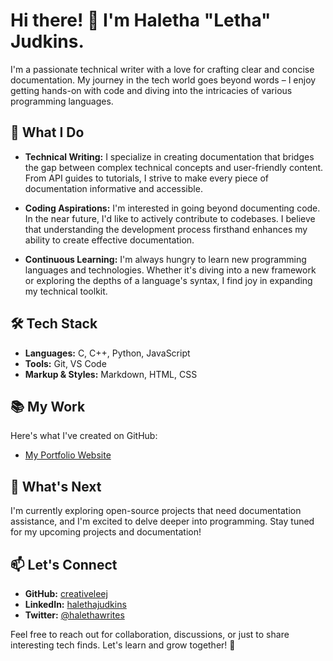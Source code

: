 # Hi there! 👋 I'm Haletha "Letha" Judkins.

I'm a passionate technical writer with a love for crafting clear and concise documentation. My journey in the tech world goes beyond words – I enjoy getting hands-on with code and diving into the intricacies of various programming languages.

## 🚀 What I Do

- **Technical Writing:** I specialize in creating documentation that bridges the gap between complex technical concepts and user-friendly content. From API guides to tutorials, I strive to make every piece of documentation informative and accessible.

- **Coding Aspirations:** I'm interested in going beyond documenting code. In the near future, I'd like to actively contribute to codebases. I believe that understanding the development process firsthand enhances my ability to create effective documentation.

- **Continuous Learning:** I'm always hungry to learn new programming languages and technologies. Whether it's diving into a new framework or exploring the depths of a language's syntax, I find joy in expanding my technical toolkit.

## 🛠️ Tech Stack

- **Languages:** C, C++, Python, JavaScript
- **Tools:** Git, VS Code
- **Markup & Styles:** Markdown, HTML, CSS

## 📚 My Work

Here's what I've created on GitHub:

- [My Portfolio Website](https://www.haletha.com)

## 🌱 What's Next

I'm currently exploring open-source projects that need documentation assistance, and I'm excited to delve deeper into programming. Stay tuned for my upcoming projects and documentation!

## 📫 Let's Connect

- **GitHub:** [creativeleej](https://github.com/creativeleej)
- **LinkedIn:** [halethajudkins](https://linkedin.com/in/halethajudkins)
- **Twitter:** [@halethawrites](https://twitter.com/halethawrites)

Feel free to reach out for collaboration, discussions, or just to share interesting tech finds. Let's learn and grow together! 🌟
